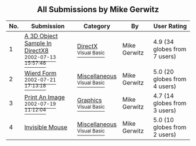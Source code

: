 ﻿<div align="center">

## All Submissions by Mike Gerwitz

</div>

No.  | Submission | Category | By   | User Rating
---- | ---------- | -------- | ---- | -----------
1 | [A 3D Object Sample In DirectX8<br /><sup>2002-07-13 15:57:48</sup>](https://github.com/Planet-Source-Code/mike-gerwitz-a-3d-object-sample-in-directx8__1-37072) | [DirectX<br /><sup>Visual Basic</sup>](../ByCategory/directx__1-44.md) | Mike Gerwitz | 4.9 (34 globes from 7 users)
2 | [Wierd Form<br /><sup>2002-07-21 17:13:18</sup>](https://github.com/Planet-Source-Code/mike-gerwitz-wierd-form__1-37149) | [Miscellaneous<br /><sup>Visual Basic</sup>](../ByCategory/miscellaneous__1-1.md) | Mike Gerwitz | 5.0 (20 globes from 4 users)
3 | [Print An Image<br /><sup>2002-07-19 11:12:04</sup>](https://github.com/Planet-Source-Code/mike-gerwitz-print-an-image__1-37071) | [Graphics<br /><sup>Visual Basic</sup>](../ByCategory/graphics__1-46.md) | Mike Gerwitz | 4.7 (14 globes from 3 users)
4 | [Invisible Mouse<br />](https://github.com/Planet-Source-Code/mike-gerwitz-invisible-mouse__1-37053) | [Miscellaneous<br /><sup>Visual Basic</sup>](../ByCategory/miscellaneous__1-1.md) | Mike Gerwitz | 5.0 (10 globes from 2 users)
